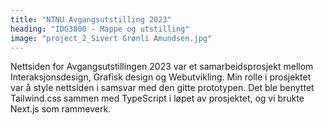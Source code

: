 ```yaml
---
title: "NTNU Avgangsutstilling 2023"
heading: "IDG3800 - Mappe og utstilling"
image: "project_2_Sivert Grønli Amundsen.jpg"
---
```


Nettsiden for Avgangsutstillingen 2023 var et samarbeidsprosjekt mellom Interaksjonsdesign, Grafisk design og Webutvikling. Min rolle i prosjektet var å style nettsiden i samsvar med den gitte prototypen. Det ble benyttet Tailwind.css sammen med TypeScript i løpet av prosjektet, og vi brukte Next.js som rammeverk.
